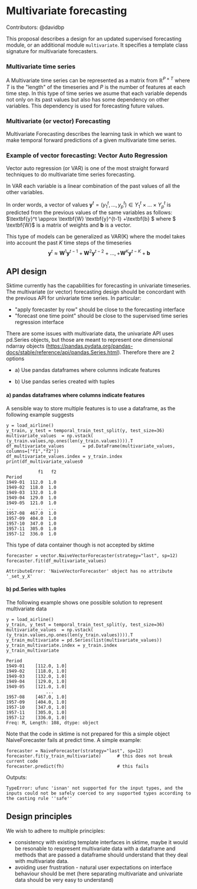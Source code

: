 # Multivariate forecasting

Contributors: @davidbp

This proposal describes a design for an updated supervised forecasting module, or an additional module `multivariate`.  It specifies a template class signature for multivariate forecasters.

### Multivariate time series

A Multivariate time series can be represented as a matrix from $\mathbb{R}^{P\times T}$ where $T$ is the "length" of the timeseries and $P$ is the number of features at each time step. In this type of time series we asume that  each variable depends not only on its past values but also has some dependency on other variables. This dependency is used for forecasting future values. 

### Multivariate (or vector) Forecasting

Multivariate Forecasting describes the learning task in which we want to make temporal forward predictions of a given multivariate time series.

### Example of vector forecasting: Vector Auto Regression 

Vector auto regression (or VAR) is one of the most straight forward techniques to do multivariate time series forecasting.

In VAR each variable is a linear combination of the past values of all the other variables. 

In order words,  a vector of values   $\textbf{y}^t = (y_1^t,\dots,y_p^t) \in  Y_1^t \times \dots \times  Y_p^t$  is  predicted from the previous values of the same variables  as follows:  $\textbf{y}^t \approx \textbf{W} \textbf{y}^{t-1} +\textbf{b} $ where $ \textbf{W}$ is a matrix of weights and $\textbf{b}$ is a vector. 

This type of models can be generalized as VAR(K) where the model takes into account the past $K$ time steps of  the timeseries
$$
\textbf{y}^t \approx \textbf{W}^1 \textbf{y}^{t-1} +\textbf{W}^2 \textbf{y}^{t-2} + \dots, +\textbf{W}^K \textbf{y}^{t-K}+ \textbf{b}
$$


## API design

Sktime currently has the capabilities for forecasting in univariate timeseries. The multivariate (or vector) forecasting design should be concordant with the previous API for univariate time series. In particular:

- "apply forecaster by row" should be close to the forecasting interface
- "forecast one time point" should be  close to the supervised time series regression interface

There are some issues with multivariate data, the univariate API uses pd.Series objects, but those are meant to represent one dimensional ndarray objects (https://pandas.pydata.org/pandas-docs/stable/reference/api/pandas.Series.html). Therefore there are 2 options

- a) Use pandas dataframes where columns indicate features

- b) Use pandas series created with tuples



#### a) pandas dataframes where columns indicate features

A sensible way to store multiple features is to use a dataframe, as the following example suggests

```
y = load_airline()
y_train, y_test = temporal_train_test_split(y, test_size=36)
multivariate_values  = np.vstack( (y_train.values,np.ones(len(y_train.values)))).T
df_multivariate_values       = pd.DataFrame(multivariate_values, columns=["f1","f2"])
df_multivariate_values.index = y_train.index
print(df_multivariate_values0
```

```
            f1   f2
Period             
1949-01  112.0  1.0
1949-02  118.0  1.0
1949-03  132.0  1.0
1949-04  129.0  1.0
1949-05  121.0  1.0
...        ...  ...
1957-08  467.0  1.0
1957-09  404.0  1.0
1957-10  347.0  1.0
1957-11  305.0  1.0
1957-12  336.0  1.0
```

This type of data container though is not accepted by sktime

```
forecaster = vector.NaiveVectorForecaster(strategy="last", sp=12)
forecaster.fit(df_multivariate_values)
```

```
AttributeError: 'NaiveVectorForecaster' object has no attribute '_set_y_X'
```

#### b) pd.Series with tuples

The following example shows one possible solution to represent multivariate data

```
y = load_airline()
y_train, y_test = temporal_train_test_split(y, test_size=36)
multivariate_values  = np.vstack( (y_train.values,np.ones(len(y_train.values)))).T
y_train_multivariate = pd.Series(list(multivariate_values))
y_train_multivariate.index = y_train.index
y_train_multivariate
```

```
Period
1949-01    [112.0, 1.0]
1949-02    [118.0, 1.0]
1949-03    [132.0, 1.0]
1949-04    [129.0, 1.0]
1949-05    [121.0, 1.0]
               ...     
1957-08    [467.0, 1.0]
1957-09    [404.0, 1.0]
1957-10    [347.0, 1.0]
1957-11    [305.0, 1.0]
1957-12    [336.0, 1.0]
Freq: M, Length: 108, dtype: object
```

Note that the code in sktime is not prepared for this a simple object NaiveForecaster fails at predict time. A simple example:

```
forecaster = NaiveForecaster(strategy="last", sp=12)
forecaster.fit(y_train_multivariate)      # this does not break current code
forecaster.predict(fh)                    # this fails
```

Outputs:

```
TypeError: ufunc 'isnan' not supported for the input types, and the inputs could not be safely coerced to any supported types according to the casting rule ''safe''
```



## Design principles

We wish to adhere to multiple principles:

- consistency with existing template interfaces in sktime, maybe it would be resonable to respresent multivariate data with a dataframe and methods that are passed a dataframe should understand that they deal with multivariate data.
- avoiding user frustration - natural user expectations on interface behaviour should be met (here separating multivariate and univariate data should be very easy to understand)



